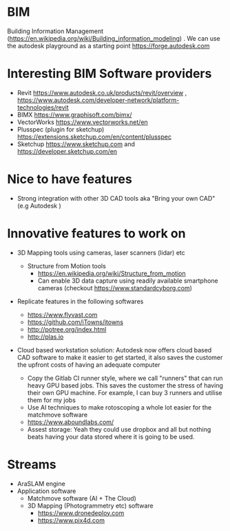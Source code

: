 # BIM

Building Information Management (https://en.wikipedia.org/wiki/Building_information_modeling) . We can use the autodesk playground as a starting point https://forge.autodesk.com 

# Interesting BIM Software providers
* Revit https://www.autodesk.co.uk/products/revit/overview , https://www.autodesk.com/developer-network/platform-technologies/revit
* BIMX https://www.graphisoft.com/bimx/ 
* VectorWorks https://www.vectorworks.net/en
* Plusspec (plugin for sketchup) https://extensions.sketchup.com/en/content/plusspec
* Sketchup https://www.sketchup.com and https://developer.sketchup.com/en

# Nice to have features
* Strong integration with other 3D CAD tools aka "Bring your own CAD" (e.g Autodesk )

# Innovative features to work on
* 3D Mapping tools using cameras, laser scanners (lidar) etc
    * Structure from Motion tools
        * https://en.wikipedia.org/wiki/Structure_from_motion
        * Can enable 3D data capture using readily available smartphone cameras (checkout https://www.standardcyborg.com)
* Replicate features in the following softwares
    * https://www.flyvast.com
    * https://github.com/iTowns/itowns
    * http://potree.org/index.html
    * http://plas.io
    
* Cloud based workstation solution: Autodesk now offers cloud based CAD software to make it easier to get started, it also saves the customer the upfront costs of having an adequate computer
	* Copy the Gitlab CI runner style, where we call "runners" that can run heavy GPU based jobs. This saves the customer the stress of having their own GPU machine. For example, I can buy 3 runners and utilise them for my jobs
	* Use AI techniques to make rotoscoping a whole lot easier for the matchmove software
    * https://www.aboundlabs.com/
	* Assest storage: Yeah they could use dropbox and all but nothing beats having your data stored where it is going to be used.

# Streams
* AraSLAM engine
* Application software
	* Matchmove software (AI + The Cloud)
	* 3D Mapping (Photogrammetry etc) software
        * https://www.dronedeploy.com
        * https://www.pix4d.com
